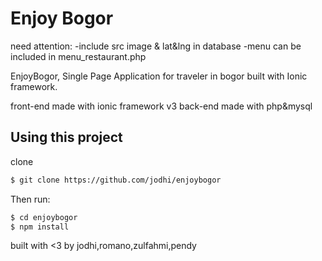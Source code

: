 Enjoy Bogor
=====================

need attention:
-include src image & lat&lng in database
-menu can be included in menu_restaurant.php

EnjoyBogor, Single Page Application for traveler in bogor built with Ionic framework.



front-end made with ionic framework v3
back-end made with php&mysql

## Using this project

clone

```bash
$ git clone https://github.com/jodhi/enjoybogor
```

Then run:

```bash
$ cd enjoybogor
$ npm install
```


built with <3 by jodhi,romano,zulfahmi,pendy
